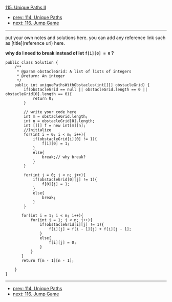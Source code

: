 [115. Unique Paths II](http://www.lintcode.com/problem/unique-paths-ii)

- [prev: 114. Unique Paths](114-unique-paths.md)
- [next: 116. Jump Game](116-jump-game.md)

---

put your own notes and solutions here.
you can add any reference link such as [title](reference url) here.

**why do I need to break instead of let ```f[i][0] = 0``` ?**

```
public class Solution {
    /**
     * @param obstacleGrid: A list of lists of integers
     * @return: An integer
     */
    public int uniquePathsWithObstacles(int[][] obstacleGrid) {
        if(obstacleGrid == null || obstacleGrid.length == 0 || obstacleGrid[0].length == 0){
            return 0;
        }
        
        // write your code here
        int m = obstacleGrid.length;
        int n = obstacleGrid[0].length;
        int [][] f = new int[m][n];
        //Initialize
        for(int i = 0; i < m; i++){
            if(obstacleGrid[i][0] != 1){
                f[i][0] = 1;
            }
            else{
                break;// why break?
            }
        }
        
        for(int j = 0; j < n; j++){
            if(obstacleGrid[0][j] != 1){
                f[0][j] = 1;
            }
            else{
                break;
            }
        }
       
       for(int i = 1; i < m; i++){
           for(int j = 1; j < n; j++){
               if(obstacleGrid[i][j] != 1){
                   f[i][j] = f[i - 1][j] + f[i][j - 1];
               }
               else{
                   f[i][j] = 0;
               }
           }
       } 
       return f[m - 1][n - 1];
        
    }
}
```
---

- [prev: 114. Unique Paths](114-unique-paths.md)
- [next: 116. Jump Game](116-jump-game.md)
